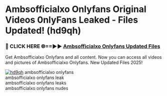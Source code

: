 # Ambsofficialxo Onlyfans Original Videos 0nlyFans Leaked - Files Updated! (hd9qh)

<h3>🔴 CLICK HERE 🌐==►► <a href="https://tinyurl.com/2wckxsce" rel="nofollow">Ambsofficialxo Onlyfans Updated Files</a></h3>

Get Ambsofficialxo Onlyfans and all content. Now you can access all videos and pictures of Ambsofficialxo Onlyfans. New Updated Files 2025!

[![hd9qh](https://i.imgur.com/AFduVYN.gif)](https://tinyurl.com/2wckxsce)
ambsofficialxo onlyfans<br>
ambsofficialxo onlyfans leak<br>
ambsofficialxo onlyfans leaks<br>
ambsofficialxo onlyfans nudes